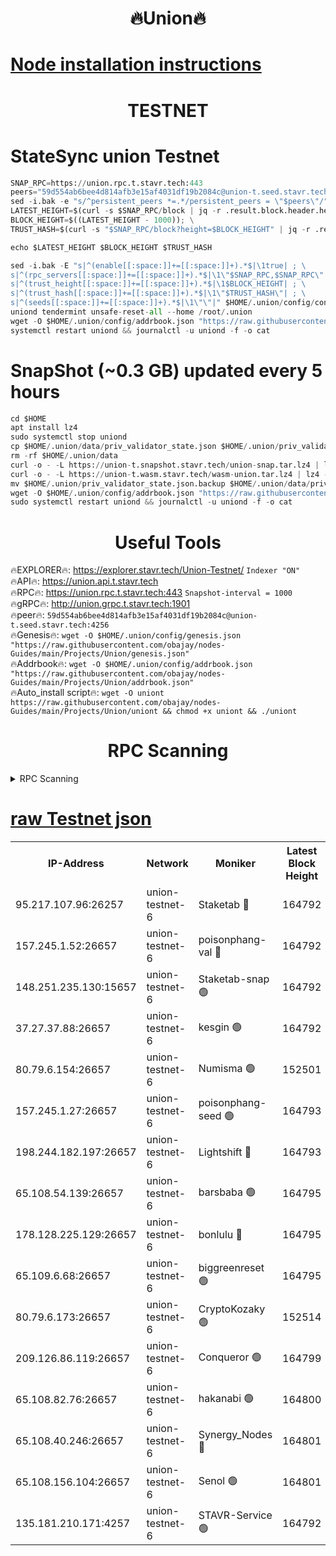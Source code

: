 <h1 align="center"> 🔥Union🔥</h1>

[Node installation instructions](https://github.com/obajay/nodes-Guides/tree/main/Projects/Union)
=

<h1 align="center"> TESTNET</h1>

# StateSync union Testnet
```python
SNAP_RPC=https://union.rpc.t.stavr.tech:443
peers="59d554ab6bee4d814afb3e15af4031df19b2084c@union-t.seed.stavr.tech:4256"
sed -i.bak -e "s/^persistent_peers *=.*/persistent_peers = \"$peers\"/" $HOME/.union/config/config.toml
LATEST_HEIGHT=$(curl -s $SNAP_RPC/block | jq -r .result.block.header.height); \
BLOCK_HEIGHT=$((LATEST_HEIGHT - 1000)); \
TRUST_HASH=$(curl -s "$SNAP_RPC/block?height=$BLOCK_HEIGHT" | jq -r .result.block_id.hash)

echo $LATEST_HEIGHT $BLOCK_HEIGHT $TRUST_HASH

sed -i.bak -E "s|^(enable[[:space:]]+=[[:space:]]+).*$|\1true| ; \
s|^(rpc_servers[[:space:]]+=[[:space:]]+).*$|\1\"$SNAP_RPC,$SNAP_RPC\"| ; \
s|^(trust_height[[:space:]]+=[[:space:]]+).*$|\1$BLOCK_HEIGHT| ; \
s|^(trust_hash[[:space:]]+=[[:space:]]+).*$|\1\"$TRUST_HASH\"| ; \
s|^(seeds[[:space:]]+=[[:space:]]+).*$|\1\"\"|" $HOME/.union/config/config.toml
uniond tendermint unsafe-reset-all --home /root/.union
wget -O $HOME/.union/config/addrbook.json "https://raw.githubusercontent.com/obajay/nodes-Guides/main/Projects/Union/addrbook.json"
systemctl restart uniond && journalctl -u uniond -f -o cat
```
# SnapShot (~0.3 GB) updated every 5 hours
```python
cd $HOME
apt install lz4
sudo systemctl stop uniond
cp $HOME/.union/data/priv_validator_state.json $HOME/.union/priv_validator_state.json.backup
rm -rf $HOME/.union/data
curl -o - -L https://union-t.snapshot.stavr.tech/union-snap.tar.lz4 | lz4 -c -d - | tar -x -C $HOME/.union --strip-components 2
curl -o - -L https://union-t.wasm.stavr.tech/wasm-union.tar.lz4 | lz4 -c -d - | tar -x -C $HOME/.union --strip-components 2
mv $HOME/.union/priv_validator_state.json.backup $HOME/.union/data/priv_validator_state.json
wget -O $HOME/.union/config/addrbook.json "https://raw.githubusercontent.com/obajay/nodes-Guides/main/Projects/Union/addrbook.json"
sudo systemctl restart uniond && journalctl -u uniond -f -o cat
```
 <h1 align="center"> Useful Tools</h1>
 
🔥EXPLORER🔥: https://explorer.stavr.tech/Union-Testnet/        `Indexer "ON"` \
🔥API🔥:      https://union.api.t.stavr.tech \
🔥RPC🔥:      https://union.rpc.t.stavr.tech:443              `Snapshot-interval = 1000` \
🔥gRPC🔥:     http://union.grpc.t.stavr.tech:1901 \
🔥peer🔥:     `59d554ab6bee4d814afb3e15af4031df19b2084c@union-t.seed.stavr.tech:4256` \
🔥Genesis🔥:     `wget -O $HOME/.union/config/genesis.json "https://raw.githubusercontent.com/obajay/nodes-Guides/main/Projects/Union/genesis.json"` \
🔥Addrbook🔥: ```wget -O $HOME/.union/config/addrbook.json "https://raw.githubusercontent.com/obajay/nodes-Guides/main/Projects/Union/addrbook.json"``` \
🔥Auto_install script🔥:  `wget -O uniont https://raw.githubusercontent.com/obajay/nodes-Guides/main/Projects/Union/uniont && chmod +x uniont && ./uniont`

<h1 align="center"> RPC Scanning</h1>

<details>
<summary>RPC Scanning</summary>

<h2 align="center"> We scan nodes in real time every 4 hours. And we provide the final result of RPC endpoints.
We cannot influence the operation of these nodes in any way. </h2>


```python
If Voting Power is higher than 0 --> then the Node is a validator of the network and may be subject to attack and be a potential threat to the chain.
```
```python
We marked such validators with a red symbol
```

</details>

[raw Testnet json](https://rpc-check.uniont.stavr.tech/uniont/rpc-uniont-result.json)
=



<table><tr><th>IP-Address</th><th>Network</th><th>Moniker</th><th>Latest Block Height</th><th>Earliest Block Height</th><th>Catching Up</th><th>Tx Index</th><th>Voting Power</th><th>Scan Time</th></tr><tr><td>95.217.107.96:26257</td><td>union-testnet-6</td><td>Staketab 🔴</td><td>164792</td><td>1</td><td>False</td><td>on</td><td>1000002</td><td>2024-02-24T02:04:40.155568750UTC</td></tr><tr><td>157.245.1.52:26657</td><td>union-testnet-6</td><td>poisonphang-val 🔴</td><td>164792</td><td>1</td><td>False</td><td>on</td><td>1000000</td><td>2024-02-24T02:04:40.782980141UTC</td></tr><tr><td>148.251.235.130:15657</td><td>union-testnet-6</td><td>Staketab-snap 🟢</td><td>164792</td><td>1</td><td>False</td><td>on</td><td>0</td><td>2024-02-24T02:04:41.456481673UTC</td></tr><tr><td>37.27.37.88:26657</td><td>union-testnet-6</td><td>kesgin 🟢</td><td>164792</td><td>1</td><td>False</td><td>on</td><td>0</td><td>2024-02-24T02:04:41.803182584UTC</td></tr><tr><td>80.79.6.154:26657</td><td>union-testnet-6</td><td>Numisma 🟢</td><td>152501</td><td>1</td><td>False</td><td>on</td><td>0</td><td>2024-02-24T02:04:46.302688909UTC</td></tr><tr><td>157.245.1.27:26657</td><td>union-testnet-6</td><td>poisonphang-seed 🟢</td><td>164793</td><td>1</td><td>False</td><td>on</td><td>0</td><td>2024-02-24T02:04:46.928724238UTC</td></tr><tr><td>198.244.182.197:26657</td><td>union-testnet-6</td><td>Lightshift 🔴</td><td>164793</td><td>1</td><td>False</td><td>on</td><td>1000000</td><td>2024-02-24T02:04:49.333526184UTC</td></tr><tr><td>65.108.54.139:26657</td><td>union-testnet-6</td><td>barsbaba 🟢</td><td>164795</td><td>1</td><td>False</td><td>on</td><td>0</td><td>2024-02-24T02:05:00.020810281UTC</td></tr><tr><td>178.128.225.129:26657</td><td>union-testnet-6</td><td>bonlulu 🔴</td><td>164795</td><td>1</td><td>False</td><td>on</td><td>1000000</td><td>2024-02-24T02:05:00.752789860UTC</td></tr><tr><td>65.109.6.68:26657</td><td>union-testnet-6</td><td>biggreenreset 🟢</td><td>164795</td><td>1</td><td>False</td><td>on</td><td>0</td><td>2024-02-24T02:05:01.128601369UTC</td></tr><tr><td>80.79.6.173:26657</td><td>union-testnet-6</td><td>CryptoKozaky 🟢</td><td>152514</td><td>1</td><td>False</td><td>on</td><td>0</td><td>2024-02-24T02:05:03.621998405UTC</td></tr><tr><td>209.126.86.119:26657</td><td>union-testnet-6</td><td>Conqueror 🟢</td><td>164799</td><td>1</td><td>False</td><td>on</td><td>0</td><td>2024-02-24T02:05:22.815410817UTC</td></tr><tr><td>65.108.82.76:26657</td><td>union-testnet-6</td><td>hakanabi 🟢</td><td>164800</td><td>1</td><td>False</td><td>on</td><td>0</td><td>2024-02-24T02:05:29.376570279UTC</td></tr><tr><td>65.108.40.246:26657</td><td>union-testnet-6</td><td>Synergy_Nodes 🔴</td><td>164801</td><td>1</td><td>False</td><td>on</td><td>1000001</td><td>2024-02-24T02:05:35.883293860UTC</td></tr><tr><td>65.108.156.104:26657</td><td>union-testnet-6</td><td>Senol 🟢</td><td>164801</td><td>1</td><td>False</td><td>on</td><td>0</td><td>2024-02-24T02:05:36.306309770UTC</td></tr><tr><td>135.181.210.171:4257</td><td>union-testnet-6</td><td>STAVR-Service 🟢</td><td>164792</td><td>164001</td><td>False</td><td>on</td><td>0</td><td>2024-02-24T02:04:41.170550786UTC</td></tr></table>
